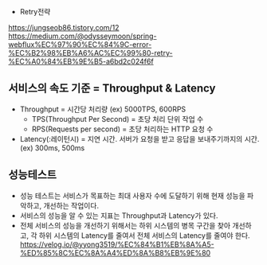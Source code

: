 - Retry전략

https://jungseob86.tistory.com/12
https://medium.com/@odysseymoon/spring-webflux%EC%97%90%EC%84%9C-error-%EC%B2%98%EB%A6%AC%EC%99%80-retry-%EC%A0%84%EB%9E%B5-a6bd2c024f6f


## 서비스의 속도 기준 = Throughput & Latency
- Throughput = 시간당 처리량  (ex) 5000TPS, 600RPS
    - TPS(Throughput Per Second) = 초당 처리 단위 작업 수
    - RPS(Requests per second) = 초당 처리하는 HTTP 요청 수
- Latency(:레이턴시) = 지연 시간. 서버가 요청을 받고 응답을 보내주기까지의 시간. (ex) 300ms, 500ms

## 성능테스트 
- 성능 테스트는 서비스가 목표하는 최대 사용자 수에 도달하기 위해 현재 성능을 파악하고, 개선하는 작업이다.
- 서비스의 성능을 알 수 있는 지표는 Throughput과 Latency가 있다.
- 전체 서비스의 성능을 개선하기 위해서는 하위 시스템의 병목 구간을 찾아 개선하고, 각 하위 시스템의 Latency를 줄여서 전체 서비스의 Latency를 줄여야 한다.
    https://velog.io/@yyong3519/%EC%84%B1%EB%8A%A5-%ED%85%8C%EC%8A%A4%ED%8A%B8%EB%9E%80



